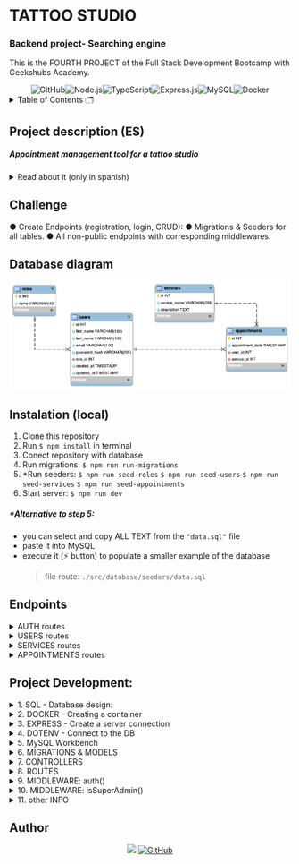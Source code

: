 # TATTOO STUDIO
### Backend project- Searching engine

This is the FOURTH PROJECT of the Full Stack Development Bootcamp with Geekshubs Academy.

<div align="center">
<img src="https://img.shields.io/badge/GitHub-100000?style=for-the-badge&logo=github&logoColor=white" alt="GitHub" /><img src="https://img.shields.io/badge/Node.js-43853D?style=for-the-badge&logo=node.js&logoColor=white" alt="Node.js" /><img src="https://img.shields.io/badge/TypeScript-007ACC?style=for-the-badge&logo=typescript&logoColor=white" alt="TypeScript" /><img src="https://img.shields.io/badge/Express.js-404D59?style=for-the-badge" alt="Express.js"/><img src="https://img.shields.io/badge/MySQL-00000F?style=for-the-badge&logo=mysql&logoColor=white" alt="MySQL" /><img src="https://img.shields.io/badge/DOCKER-2020BF?style=for-the-badge&logo=docker&logoColor=white" alt="Docker" />
</div>

<details>
  <summary>Table of Contents 🗂️</summary>
  <ol>
    <li><a href="#project-description-es">Description (ES)</a></li>
    <li><a href="#challenge">Challenge</a></li>
    <li><a href="#database-diagram">Database diagram</a></li>
    <li><a href="#instalation-local">Instalation</a></li>
    <li><a href="#endpoints">Endpoints</a></li>
    <li><a href="#project-development">Project development</a></li>
    <li><a href="#author">Author / Contact </a></li>
  </ol>
</details>


## Project description (ES)
##### Appointment management tool for a tattoo studio

<details>
  <summary>Read about it (only in spanish)</summary>
  <br/>
<b>Gestión de citas para un estudio de tatuajes:</b>
<br /><br />
El departamento de producto nos ha encomendado desarrollar el backend
correspondiente al sistema de gestión de citas para un estudio de tatuajes.

Los usuarios podrán registrarse en la aplicación, iniciar sesión y acceder a su área
personal. Dentro de su área, podrán visualizar una lista de las citas programadas
para servicios de tatuajes y piercing, así como crear nuevas citas para diversos
servicios que ofrece el estudio.

Además, se contará con una sección de usuario donde podrán acceder a sus datos
personales, visualizables únicamente por el propio usuario (perfil).
</details>


## Challenge
● Create Endpoints (registration, login, CRUD):
● Migrations & Seeders for all tables.
● All non-public endpoints with corresponding middlewares.


## Database diagram

![Reverse engineered diagram of the DB](./img/project4_DIAGRAM.png)

## Instalation (local)
1.  Clone this repository
2.  Run ` $ npm install ` in terminal
3.  Conect repository with database 
4.  Run migrations:  ```$ npm run run-migrations```
5.  *Run seeders:
    ```$ npm run seed-roles```
    ```$ npm run seed-users```
    ```$ npm run seed-services```
    ```$ npm run seed-appointments```
6.  Start server:   ``` $ npm run dev ``` 

##### *Alternative to step 5:
- you can select and copy ALL TEXT from the `"data.sql"` file
- paste it into MySQL 
- execute it (⚡ button) to populate a smaller example of the database
    >file route: `./src/database/seeders/data.sql `


## Endpoints

<details>
<summary>AUTH routes</summary>

-   REGISTER new user
    
        POST http://localhost:4002/api/auth/register

    body:
    
        ``` js
            {
                "first_name": "Sergio",
                "last_name": "Sergio",
                "email": "sergio@sergio.com",
                "password": "111111"
            }
        ```

-   LOGIN user

        POST http://localhost:4002/api/auth/login
        
    body:

        ``` js
            {
                "email": "sergio@sergio.com",
                "password": "111111"
            }
        ```
</details>
<details>
<summary>USERS routes</summary>

-   GET ALL USERS  (including dinamic query search)

        GET http://localhost:4002/api/users
        GET http://localhost:4002/api/users?email=example@domain.com

- GET USER BY ID

        GET http://localhost:4002/api/users/:id

-   UPDATE PROFILE (for the currently logged user)

        PUT http://localhost:4002/api/users/self

    body:

        ```js
            {
                "first_name": "name",
                "last_name": "surname",
                "email": "something@domain.com",
                "password": "111111"
            }
        ```
-   UPDATE USER BY ID

        PUT http://localhost:4002/api/users/:id

-   UPDATE USER'S ROLE

        PUT http://localhost:4002/api/users/:id/:roleId

-   DELETE USER BY ID

        DELETE http://localhost:4002/api/users/:id
</details>
<details>
<summary>SERVICES routes</summary>

-   CREATE A NEW SERVICE

        POST http://localhost:4002/api/services

-   GET ALL SERVICES

        GET http://localhost:4002/api/services

-   UPDATE SERVICE BY ID

        UPDATE http://localhost:4002/api/services/:id

-   DELETE SERVICE BY ID

        DELETE http://localhost:4002/api/services/:id
</details>
<details>
<summary>APPOINTMENTS routes</summary>

-   CREATE A NEW APPOINTMENT

        POST http://localhost:4002/api/appointments

-   GET ALL APPOINTMENTS

        GET http://localhost:4002/api/appointments

-   GET APPOINTMENTS BY ID

        GET http://localhost:4002/api/appointments/:id

-   UPDATE APPOINTMENTS BY ID

        UPDATE http://localhost:4002/api/appointments/:id

-   DELETE APPOINTMENTS BY ID

        DELETE http://localhost:4002/api/appointments/:id

</details>


## Project Development:

<details>
  <summary>1. SQL - Database design:</summary>
    
-   Analyze the task to find the purpose of the database and gather all requirements
-   Concept design: create an Entity-Relationship Diagram where we
define tables, their attributes, and the relationships with one another.
-   Normalization: eliminate redundancy, identify primary keys (PK) and foreign keys (FK)
-   Logical thinking: decide what can and cannot be 'NULL' (not required) and which are 'UNIQUE' fields
</details>

<details>
  <summary>2. DOCKER - Creating a container</summary>

-   Install docker
- Create a container
    > docker run -d -p 3306:3306 --name <container-name> -e MYSQL_ROOT_PASSWORD=<your_password> mysql
- Access it
    > mysql -h localhost -P 3306 -u root -p
you will need -h (host), -P (port), -u (username) and -p (password)
- Execute it
    > docker exec -it mysql-pruebas bash
</details>

<details>
  <summary>3. EXPRESS - Create a server connection</summary>

- We initiate NODE:  `$ npm init` 
    This creates 'package.json' where all the dependencies will be stored.

- We run the command: `$ npm install express --save`
    This creates 'package-lock.json' and the 'node_modules' folder

- We create the folder '.gitignore' and add '/node_modules' inside
    This blocks the heavy folder from being upload to github with the rest of the project.

- We install TYPESCRIPT (as developers) `$ npm install typescript -D`

- We create the 'tsconfig.json' file: `$ npx tsc --init`

- We install types /express & node: `$ npm install @types/express @types/node -D`

- We install dependencies to compile TS (nodemon): `$ npm install ts-node nodemon -D`

- We add a shortcut to the package.json's scripts:
    > "dev": "nodemon ./src/server.ts"

- We create the file '.env' with the PORT (of the server) and add '.env' to the '.gitignore'.

    Also add a copy '.env.sample' where we will storage a blueprint of data, without the sensitive information (in this case: 'PORT= ')

- We install 'dotenv': `$ npm i dotenv`
    This gets added to the dependencies and will grab data from the .env file
</details>

<details>
  <summary>4. DOTENV - Connect to the DB</summary>

- We create the folder 'src' with a 'server.ts' file inside.
    The main function connects to the server `startServer();`<br/>
- We link a new file called `app.ts` to separate responsabilities.<br/>
-   In this file we write the following code:

    ```js
    import express from "express";
    import dotenv from "dotenv";
    import { Request, Response } from "express";
    
    // links the .env folder
    dotenv.config(); 

    // runs server connection
    const app = express(); 

    // parses responses to .json)
    app.use(express.json()); 

    // sets up the connection port
    const PORT = process.env.PORT || 4002; 

    // server is up and listening to any upcomming request
    app.listen(3000, () => console.log('Servidor levantado en 3000')); 


    // testing request - 'Hello world' means we are ready to go!
    app.get('/', (req: Request, res: Response) => {
        res.send('Hello world!')
    }); 
    ```

- We run the server using the previously created nodemon shortcut: `$ npm run dev`
</details>

<details>
  <summary>5. MySQL Workbench</summary>

- We open the workbench and run the following commands:

    ```sql
    CREATE DATABASE <project_name>;
    USE <project_name>;
    ```
</details>

<details>
  <summary>6. MIGRATIONS & MODELS</summary>

6.1 | Creating MIGRATIONS [Data Definition Language (DDL): with typeorm]: `./src/database/migrations`
6.2 | Adding them to `DataSource.migrations` in the `db.ts` file: `Role, User, Service, Appointment`
6.3 | Creating MODELS (entities) [Data Manipulation Language (DML)]
6.4 | Adding them to `DataSource.entities` in the `db.ts` file: `Roles, Users, Services, Appointments`
</details>

<details>
  <summary>7. CONTROLLERS</summary>

- We create controllers (in a folder on the same level with `package.json`): 
    > `auth, roles, users, services, appointments`
</details>

<details>
  <summary>8. ROUTES</summary>

- We create routes (in `app.ts`) for CRUD (create, read, update and delete) database records.
</details>

<details>
  <summary>9. MIDDLEWARE: auth()</summary>
  
  - Additionally we need to control access to our data. We will use 'middleware' functions.

    9.1 | `Auth` (authorisation systembased on TOKENs) will block anything that is not to be seen by the general public. In our case, it only does not affect to `register`, `login` and `getServices` (as those are the endpoints reachable without logging in)
    9.2 | The `auth()` function verifies an encrypted TOKEN created automatically while logging in. With an active token we have access to other data.
</details>

<details>
  <summary>10. MIDDLEWARE: isSuperAdmin()</summary>
  
- We also want to grant special administrative access. With another middleware, the `isSuperAdmin()` function, we control PERMISSIONS.
- The 'superadmin' role would be able to reach all data, while Users would have a more limited reach. More levels can be implemented
</details>

<details>
  <summary>11. other INFO</summary>

- For the TOKEN to work, we create a new file `./types/index.d.ts` with the following lines:

    ```js
    export type tokenData = {
        userId: number;
        roleName: string;
    };

    declare global {
        namespace Express {
            export interface Request {
                tokenData: tokenData;
            }
        }
    }
    ```
</details>

## Author
<div align="center">
<a href = "mailto:a.sergiotorres@gmail.com"><img src="https://img.shields.io/badge/Gmail-C6362C?style=for-the-badge&logo=gmail&logoColor=white" target="_blank"></a>
<a href="https://github.com/SergioTorresGarcia" target="_blank"><img src="https://img.shields.io/badge/GitHub-100000?style=for-the-badge&logo=github&logoColor=white" alt="GitHub" /></a> 
</div>